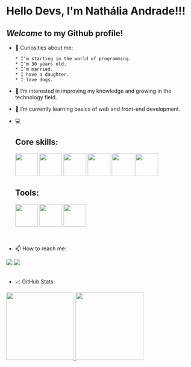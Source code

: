 # Hello Devs, I'm __Nathália Andrade__!!!

## *Welcome* to my Github profile!


- 🤔 Curiosities about me:

      * I’m starting in the world of programming.
      * I’m 30 years old.
      * I’m married.
      * I have a daughter.
      * I love dogs.
 
- 👀 I’m interested in improving my knowledge and growing in the technology field.

- 🌱 I’m currently learning basics of web and front-end development.

- :computer: 

   ## Core skills:
     
     <img src="https://cdn.jsdelivr.net/gh/devicons/devicon/icons/html5/html5-original-wordmark.svg" width="60" height="60"/>
     
     <img src="https://cdn.jsdelivr.net/gh/devicons/devicon/icons/css3/css3-original-wordmark.svg" width="60" height="60"/>
     
     <img src="https://cdn.jsdelivr.net/gh/devicons/devicon/icons/javascript/javascript-original.svg" width="60" height="60"/>
     
     <img src="https://cdn.jsdelivr.net/gh/devicons/devicon/icons/jest/jest-plain.svg" width="60" height="60"/>
     
     <img src="https://cdn.jsdelivr.net/gh/devicons/devicon/icons/react/react-original-wordmark.svg" width="60" height="60"/>
     
     <img src="https://cdn.jsdelivr.net/gh/devicons/devicon/icons/redux/redux-original.svg" width="60" height="60"/>
               
 
   ## Tools:
  
     <img src="https://cdn.jsdelivr.net/gh/devicons/devicon/icons/git/git-original-wordmark.svg" width="60" height="60"/>
     <img src="https://cdn.jsdelivr.net/gh/devicons/devicon/icons/github/github-original-wordmark.svg" width="60" height="60"/>
     <img src="https://cdn.jsdelivr.net/gh/devicons/devicon/icons/vscode/vscode-original-wordmark.svg" width="60" height="60"/>
        
 </br>       
      
- 📫 How to reach me:

<div>
 <a href="https://www.instagram.com/nathy221/" target="_blank"><img src="https://img.shields.io/badge/-Instagram-%23E4405F?style=for-the-badge&logo=instagram&logoColor=white" target="_blank"></a>
 <a href="https://www.linkedin.com/in/nathalia-marcia/" target="_blank"><img src="https://img.shields.io/badge/-LinkedIn-%230077B5?style=for-the-badge&logo=linkedin&logoColor=white" target="_blank"></a>     
</div>

</br>

- :chart_with_upwards_trend: GitHub Stats:

<div>
<a href="https://github.com/NMAResende">
<img height="180em" src="https://github-readme-stats.vercel.app/api/top-langs/?username=NMAResende-aqui&layout=compact&langs_count=7&theme=radical"/>
<img height="180em" src="https://github-readme-stats.vercel.app/api?NMAResende&show_icons=true&theme=dracula&include_all_commits=true&count_private=true"/>
</div>
